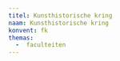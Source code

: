 ```yaml
---
titel: Kunsthistorische kring
naam: Kunsthistorische kring
konvent: fk
themas:
  -  faculteiten
---
```

